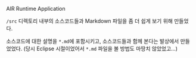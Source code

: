 AIR Runtime Application

`/src` 디렉토리 내부의 소스코드들과 Markdown 파일을 좀 더 쉽게 보기 위해 만들었다.

소스코드에 대한 설명을 `*.md`에 포함시키고, 소스코드들과 함께 본다는 발상에서 만들었었다.
(당시 Eclipse 시절이었어서 `*.md` 파일을 볼 방법도 마땅치 않았었고...)